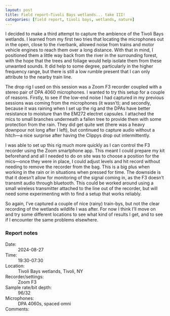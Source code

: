 ```yaml
---
layout: post
title: Field report—Tivoli Bays wetlands... take III!
categories: [field report, tivoli bays, wetlands, nature]
---
```


I decided to make a third attempt to capture the ambience of the Tivoli Bays wetlands. <!--more-->I learned from my first two tries that locating the microphones out in the open, close to the riverbank, allowed noise from trains and motor vehicle engines to reach them over a long distance. With that in mind, I positioned them a little way back from the river in the surrounding forest, with the hope that the trees and foliage would help isolate them from these unwanted sounds. It did help to some degree, particularly in the higher frequency range, but there is still a low rumble present that I can only attribute to the nearby train line.

The drop rig I used on this session was a Zoom F3 recorder coupled with a stereo pair of DPA 4060 microphones. I wanted to try this setup for a couple of reasons. Firstly, to see if the low-end noise I had captured in my previous sessions was coming from the microphones (it wasn’t); and secondly, because it was raining when I set up the rig and the DPAs have better resistance to moisture than the EM272 electret capsules. I attached the mics to small branches underneath a fallen tree to provide them with some protection from the rain. They did get quite wet (there was a heavy downpour not long after I left), but continued to capture audio without a hitch—a nice surprise after having the Clippys drop out intermittently.

I was able to set up this rig much more quickly as I can control the F3 recorder using the Zoom smartphone app. This meant I could prepare my kit beforehand and all I needed to do on site was to choose a position for the mics—once they were in place, I could adjust levels and hit record without needing to remove the recorder from the bag. This is a big plus when working in the rain or in situations when pressed for time. The downside is that it doesn’t allow for monitoring of the signal coming in, as the F3 doesn’t transmit audio through bluetooth. This could be worked around using a small wireless transmitter attached to the line out of the recorder, but will need some experimenting with to find a setup that works reliably.

So again, I’ve captured a couple of nice (rainy) train-bys, but not the clear recording of the wetlands wildlife I was after. For now I think I’ll move on and try some different locations to see what kind of results I get, and to see if I encounter the same problems elsewhere.

<div id="report_notes" class="report-notes-container">
	<div class="report-notes">
		<h3>Report notes</h3>
		<dl>
			<dt>Date:</dt> 
				<dd>2024-08-27</dd>
			<dt>Time:</dt> 
				<dd>19:30-07:30</dd>
			<dt>Location:</dt> 
				<dd>Tivoli Bays wetlands, Tivoli, NY</dd>
			<dt>Recorder/settings:</dt> 
				<dd>Zoom F3</dd>
			<dt>Sample rate/bit depth:</dt> 
				<dd>96/32</dd>
			<dt>Microphones:</dt> 
				<dd>DPA 4060s, spaced omni</dd>
			<dt class="details">Comments:</dt> 
				<dd></dd>
		</dl>
	</div>
</div>
